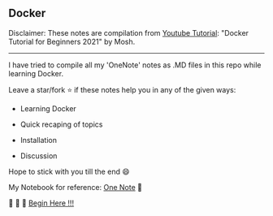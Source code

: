 ## Docker ##


Disclaimer:
These notes are compilation from [Youtube Tutorial](https://www.youtube.com/watch?v=pTFZFxd4hOI): "Docker Tutorial for Beginners 2021" by Mosh. 

-------------------------------------

I have tried to compile all my 'OneNote' notes as .MD files in this repo while learning Docker.

Leave a star/fork :star: if these notes help you in any of the given ways:

- Learning Docker

- Quick recaping of topics

- Installation

- Discussion

Hope to stick with you till the end    :smile:



My Notebook for reference: [One Note](https://1drv.ms/u/s!Aq0KkXGZGp9SiC8iukS_3zQU-8m2?e=begUbO) :notebook:

:green_book: :blue_book: :orange_book: [Begin Here    !!!](https://github.com/kanitmann/Learn_With_Me/blob/master/Docker/1.%20Pre-requisites.MD)

